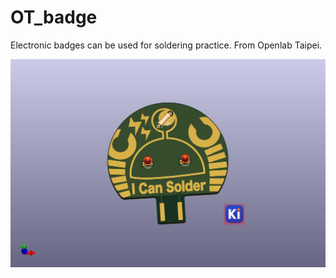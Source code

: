 # OT_badge
Electronic badges can be used for soldering practice. From Openlab Taipei.

![](hardware/solder_learner_kit.jpg)  
